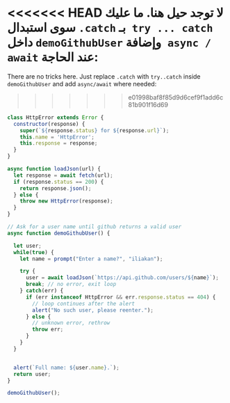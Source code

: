 
<<<<<<< HEAD
لا توجد حيل هنا. ما عليك سوى استبدال `.catch` بـ` try ... catch` داخل `demoGithubUser` وإضافة` async / await` عند الحاجة:
=======
There are no tricks here. Just replace `.catch` with `try..catch` inside `demoGithubUser` and add `async/await` where needed:
>>>>>>> e01998baf8f85d9d6cef9f1add6c81b901f16d69

```js run
class HttpError extends Error {
  constructor(response) {
    super(`${response.status} for ${response.url}`);
    this.name = 'HttpError';
    this.response = response;
  }
}

async function loadJson(url) {
  let response = await fetch(url);
  if (response.status == 200) {
    return response.json();
  } else {
    throw new HttpError(response);
  }
}

// Ask for a user name until github returns a valid user
async function demoGithubUser() {

  let user;
  while(true) {
    let name = prompt("Enter a name?", "iliakan");

    try {
      user = await loadJson(`https://api.github.com/users/${name}`);
      break; // no error, exit loop
    } catch(err) {
      if (err instanceof HttpError && err.response.status == 404) {
        // loop continues after the alert
        alert("No such user, please reenter.");
      } else {
        // unknown error, rethrow
        throw err;
      }
    }      
  }


  alert(`Full name: ${user.name}.`);
  return user;
}

demoGithubUser();
```
